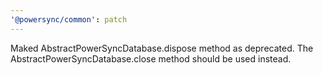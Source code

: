 ```yaml
---
'@powersync/common': patch
---
```


Maked AbstractPowerSyncDatabase.dispose method as deprecated. The AbstractPowerSyncDatabase.close method should be used instead.
